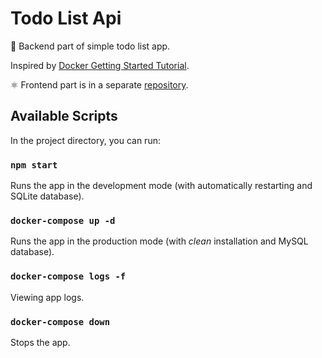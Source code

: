 # Todo List Api

🐬 Backend part of simple todo list app.

Inspired by [Docker Getting Started Tutorial](https://github.com/docker/getting-started).

⚛️ Frontend part is in a separate [repository](https://github.com/paulcervov/todo-list-app).

## Available Scripts

In the project directory, you can run:

### `npm start`

Runs the app in the development mode (with automatically restarting and SQLite database).

### `docker-compose up -d`

Runs the app in the production mode (with *clean* installation and MySQL database).

### `docker-compose logs -f`

Viewing app logs.

### `docker-compose down`

Stops the app.
